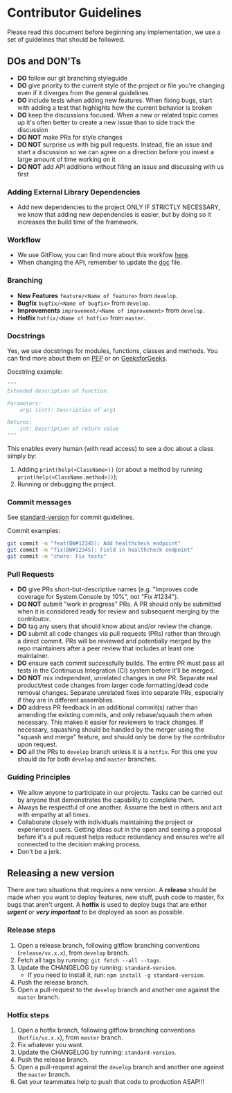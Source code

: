 # Contributor Guidelines

Please read this document before beginning any implementation, we use a set of guidelines that should be followed.

## DOs and DON'Ts

- **DO** follow our git branching styleguide
- **DO** give priority to the current style of the project or file you're changing even if it diverges from the general guidelines
- **DO** include tests when adding new features. When fixing bugs, start with adding a test that highlights how the current behavior is broken
- **DO** keep the discussions focused. When a new or related topic comes up it's often better to create a new issue than to side track the discussion
- **DO NOT** make PRs for style changes
- **DO NOT** surprise us with big pull requests. Instead, file an issue and start a discussion so we can agree on a direction before you invest a large amount of time working on it
- **DO NOT** add API additions without filing an issue and discussing with us first

### Adding External Library Dependencies

- Add new dependencies to the project ONLY IF STRICTLY NECESSARY, we know that adding new dependencies is easier, but by doing so it increases the build time of the framework.

### Workflow

- We use GitFlow, you can find more about this workfow [here](http://nvie.com/posts/a-successful-git-branching-model/).
- When changing the API, remember to update the [doc](doc.go) file.

### Branching

- **New Features** `feature/<Name of feature>` from `develop`.
- **Bugfix** `bugfix/<Name of bugfix>` from `develop`.
- **Improvements** `improvement/<Name of improvement>` from `develop`.
- **Hotfix** `hotfix/<Name of hotfix>` from `master`.

### Docstrings

Yes, we use docstrings for modules, functions, classes and methods. You can find more about them on [PEP](https://www.python.org/dev/peps/pep-0257/) or on [GeeksforGeeks](https://www.geeksforgeeks.org/python-docstrings/).

Docstring example:

```python
"""
Extended description of function.

Parameters:
    arg1 (int): Description of arg1

Returns:
    int: Description of return value
"""
```

This enables every human (with read access) to see a doc about a class simply by:

1. Adding `print(help(<ClassName>))` (or about a method by running `print(help(<ClassName.method>))`);
2. Running or debugging the project.

### Commit messages

See [standard-version](https://github.com/conventional-changelog/standard-version#commit-message-convention-at-a-glance) for commit guidelines.

Commit examples:

```bash
git commit -m "feat(BW#12345): Add healthcheck endpoint"
git commit -m "fix(BW#12345): Field in healthcheck endpoint"
git commit -m "chore: Fix tests"
```

### Pull Requests

- **DO** give PRs short-but-descriptive names (e.g. "Improves code coverage for System.Console by 10%", not "Fix #1234").
- **DO NOT** submit "work in progress" PRs. A PR should only be submitted when it is considered ready for review and subsequent merging by the contributor.
- **DO** tag any users that should know about and/or review the change.
- **DO** submit all code changes via pull requests (PRs) rather than through a direct commit. PRs will be reviewed and potentially merged by the repo maintainers after a peer review that includes at least one maintainer.
- **DO** ensure each commit successfully builds. The entire PR must pass all tests in the Continuous Integration (CI) system before it'll be merged.
- **DO NOT** mix independent, unrelated changes in one PR. Separate real product/test code changes from larger code formatting/dead code removal changes. Separate unrelated fixes into separate PRs, especially if they are in different assemblies.
- **DO** address PR feedback in an additional commit(s) rather than amending the existing commits, and only rebase/squash them when necessary. This makes it easier for reviewers to track changes. If necessary, squashing should be handled by the merger using the "squash and merge" feature, and should only be done by the contributor upon request.
- **DO** all the PRs to `develop` branch unless it is a `hotfix`. For this one you should do for both `develop` and `master` branches.

### Guiding Principles

- We allow anyone to participate in our projects. Tasks can be carried out by anyone that demonstrates the capability to complete them.
- Always be respectful of one another. Assume the best in others and act with empathy at all times.
- Collaborate closely with individuals maintaining the project or experienced users. Getting ideas out in the open and seeing a proposal before it's a pull request helps reduce redundancy and ensures we're all connected to the decision making process.
- Don't be a jerk.

## Releasing a new version

There are two situations that requires a new version. A **release** should be made when you want to deploy features, new stuff, push code to master, fix bugs that aren't urgent. A **hotfix** is used to deploy bugs that are either ***urgent*** or ***very important*** to be deployed as soon as possible.

### Release steps

1. Open a release branch, following gitflow branching conventions (`release/vx.x.x`), from `develop` branch.
2. Fetch all tags by running: `git fetch --all --tags`.
3. Update the CHANGELOG by running: `standard-version`.
    - If you need to install it, run: `npm install -g standard-version`.
4. Push the release branch.
5. Open a pull-request to the `develop` branch and another one against the `master` branch.

### Hotfix steps

1. Open a hotfix branch, following gitflow branching conventions (`hotfix/vx.x.x`), from `master` branch.
2. Fix whatever you want.
3. Update the CHANGELOG by running: `standard-version`.
4. Push the release branch.
5. Open a pull-request against the `develop` branch and another one against the `master` branch.
6. Get your teammates help to push that code to production ASAP!!!
